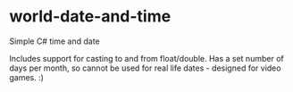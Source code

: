 # world-date-and-time
Simple C# time and date

Includes support for casting to and from float/double. Has a set number of days per month, so cannot be used for real life dates - designed for video games. :)
